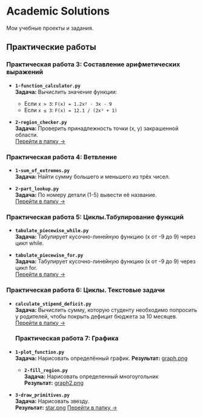 # Academic Solutions  
Мои учебные проекты и задания.  

## Практические работы  
### Практическая работа 3: Составление арифметических выражений  
- **`1-function_calculator.py`**  
  **Задача:** Вычислить значение функции:  
  - Если `x > 3`: `F(x) = 1.2x² - 3x - 9`  
  - Если `x ≤ 3`: `F(x) = 12.1 / (2x² + 1)`  

- **`2-region_checker.py`**  
  **Задача:** Проверить принадлежность точки (x, y) закрашенной области.  
[Перейти в папку →](/Academic-Solutions/practical-3)  


### Практическая работа 4: Ветвление  
- **`1-sum_of_extremes.py`**  
  **Задача:** Найти сумму большего и меньшего из трёх чисел. 

- **`2-part_lookup.py`**  
  **Задача:** По номеру детали (1-5) вывести её название.  
[Перейти в папку →](/Academic-Solutions/practical-5)  


### Практическая работа 5: Циклы.Табулирование функций  
- **`tabulate_piecewise_while.py`**  
  **Задача:** Табулирует кусочно-линейную функцию (x от -9 до 9) через цикл while. 
  
- **`tabulate_piecewise_for.py`**  
  **Задача:** Табулирует кусочно-линейную функцию (x от -9 до 9) через цикл for.  
[Перейти в папку →](/Academic-Solutions/practical-5)  


### Практическая работа 6: Циклы. Текстовые задачи  
- **`calculate_stipend_deficit.py`**  
  **Задача:** Вычислить сумму, которую студенту необходимо попросить у родителей, чтобы покрыть дефицит бюджета за 10 месяцев. 
[Перейти в папку →](/Academic-Solutions/practical-6)  


  ### Практическая работа 7: Графика  
- **`1-plot_function.py`**  
  **Задача:** Нарисовать определённый график.
  **Результат:** [graph.png](/Academic-Solutions/practical-7/graph.png)

  - **`2-fill_region.py`**  
  **Задача:** Нарисовать определенный многоугольник  
  **Результат:** [graph2.png](/Academic-Solutions/practical-7/graph2.png)

- **`3-draw_primitives.py`**  
  **Задача:** Нарисовать звезду.  
  **Результат:** [star.png](/Academic-Solutions/practical-7/star.png)
[Перейти в папку →](/Academic-Solutions/practical-7)  